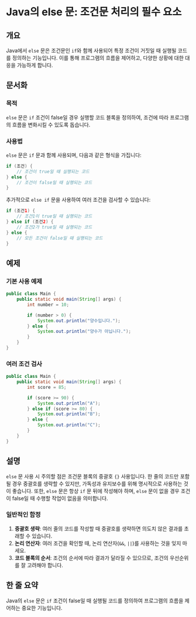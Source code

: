 <!--
Meta Description: # Java의 else 문: 조건문 처리의 필수 요소 ## 개요 Java에서 `else` 문은 조건문인 `if`와 함께 사용되어 특정 조건이 거짓일 때 실행될 코드를 정의하는 기능입니다. 이를 통해 프로그램의 흐름을 제어하고, 다양한 상황에 대한 대응을 가능하게 합니다...
Meta Keywords: else, 조건이, false일, 실행되는, system
-->

# Java의 else 문: 조건문 처리의 필수 요소

## 개요
Java에서 `else` 문은 조건문인 `if`와 함께 사용되어 특정 조건이 거짓일 때 실행될 코드를 정의하는 기능입니다. 이를 통해 프로그램의 흐름을 제어하고, 다양한 상황에 대한 대응을 가능하게 합니다.

## 문서화
### 목적
`else` 문은 `if` 조건이 false일 경우 실행할 코드 블록을 정의하여, 조건에 따라 프로그램의 흐름을 변화시킬 수 있도록 돕습니다.

### 사용법
`else` 문은 `if` 문과 함께 사용되며, 다음과 같은 형식을 가집니다:

```java
if (조건) {
    // 조건이 true일 때 실행되는 코드
} else {
    // 조건이 false일 때 실행되는 코드
}
```

추가적으로 `else if` 문을 사용하여 여러 조건을 검사할 수 있습니다:

```java
if (조건1) {
    // 조건1이 true일 때 실행되는 코드
} else if (조건2) {
    // 조건2가 true일 때 실행되는 코드
} else {
    // 모든 조건이 false일 때 실행되는 코드
}
```

## 예제
### 기본 사용 예제
```java
public class Main {
    public static void main(String[] args) {
        int number = 10;

        if (number > 0) {
            System.out.println("양수입니다.");
        } else {
            System.out.println("양수가 아닙니다.");
        }
    }
}
```

### 여러 조건 검사
```java
public class Main {
    public static void main(String[] args) {
        int score = 85;

        if (score >= 90) {
            System.out.println("A");
        } else if (score >= 80) {
            System.out.println("B");
        } else {
            System.out.println("C");
        }
    }
}
```

## 설명
`else` 문 사용 시 주의할 점은 조건문 블록의 중괄호 `{}` 사용입니다. 한 줄의 코드만 포함될 경우 중괄호를 생략할 수 있지만, 가독성과 유지보수를 위해 명시적으로 사용하는 것이 좋습니다. 또한, `else` 문은 항상 `if` 문 뒤에 작성해야 하며, `else` 문이 없을 경우 조건이 false일 때 수행할 작업이 없음을 의미합니다.

### 일반적인 함정
1. **중괄호 생략**: 여러 줄의 코드를 작성할 때 중괄호를 생략하면 의도치 않은 결과를 초래할 수 있습니다.
2. **논리 연산자**: 여러 조건을 확인할 때, 논리 연산자(`&&`, `||`)를 사용하는 것을 잊지 마세요.
3. **코드 블록의 순서**: 조건의 순서에 따라 결과가 달라질 수 있으므로, 조건의 우선순위를 잘 고려해야 합니다.

## 한 줄 요약
Java의 `else` 문은 `if` 조건이 false일 때 실행될 코드를 정의하여 프로그램의 흐름을 제어하는 중요한 기능입니다.